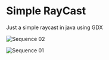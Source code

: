# Simple RayCast
Just a simple raycast in java using GDX

![Sequence 02](https://user-images.githubusercontent.com/88063818/231121414-637ea140-8f96-4c76-aaeb-2d2268458b8c.gif)

![Sequence 01](https://user-images.githubusercontent.com/88063818/231121528-3e1c3488-6b78-4f10-9c18-199f6882b942.gif)
